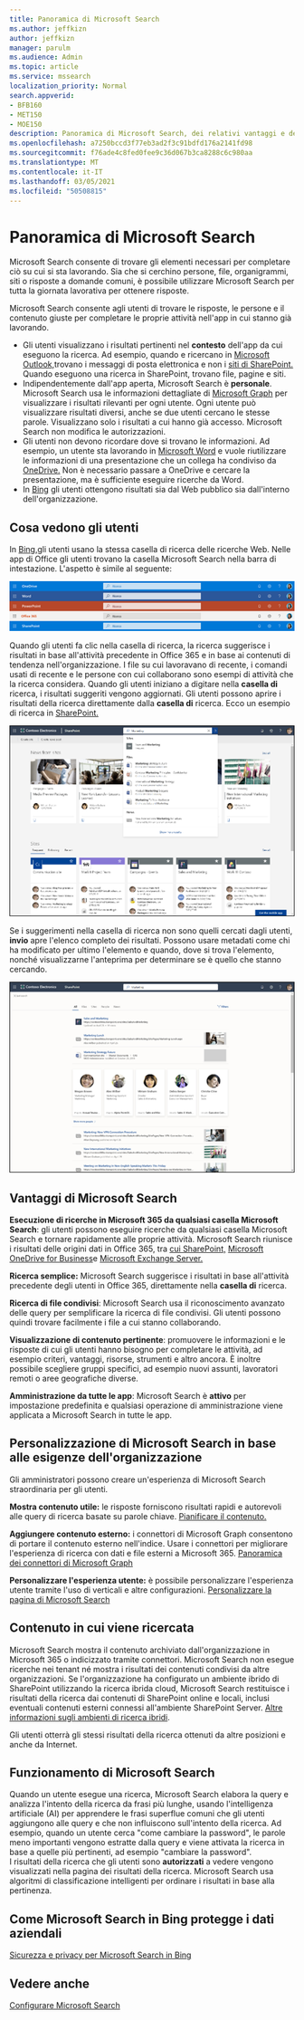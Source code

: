 ```yaml
---
title: Panoramica di Microsoft Search
ms.author: jeffkizn
author: jeffkizn
manager: parulm
ms.audience: Admin
ms.topic: article
ms.service: mssearch
localization_priority: Normal
search.appverid:
- BFB160
- MET150
- MOE150
description: Panoramica di Microsoft Search, dei relativi vantaggi e delle app che supportano Microsoft Search.
ms.openlocfilehash: a7250bccd3f77eb3ad2f3c91bdfd176a2141fd98
ms.sourcegitcommit: f76ade4c8fed0fee9c36d067b3ca8288c6c980aa
ms.translationtype: MT
ms.contentlocale: it-IT
ms.lasthandoff: 03/05/2021
ms.locfileid: "50508815"
---
```

# <a name="overview-of-microsoft-search"></a>Panoramica di Microsoft Search

Microsoft Search consente di trovare gli elementi necessari per completare ciò su cui si sta lavorando. Sia che si cerchino persone, file, organigrammi, siti o risposte a domande comuni, è possibile utilizzare Microsoft Search per tutta la giornata lavorativa per ottenere risposte.

Microsoft Search consente agli utenti di trovare le risposte, le persone e il contenuto giuste per completare le proprie attività nell'app in cui stanno già lavorando.

- Gli utenti visualizzano i risultati pertinenti nel **contesto** dell'app da cui eseguono la ricerca. Ad esempio, quando e ricercano in [Microsoft Outlook,](https://www.microsoft.com/outlook)trovano i messaggi di posta elettronica e non i [siti di SharePoint.](http://sharepoint.com/) Quando eseguono una ricerca in SharePoint, trovano file, pagine e siti.
- Indipendentemente dall'app aperta, Microsoft Search è **personale**. Microsoft Search usa le informazioni dettagliate di [Microsoft Graph](https://developer.microsoft.com/graph/) per visualizzare i risultati rilevanti per ogni utente. Ogni utente può visualizzare risultati diversi, anche se due utenti cercano le stesse parole. Visualizzano solo i risultati a cui hanno già accesso. Microsoft Search non modifica le autorizzazioni.
- Gli utenti non devono ricordare dove si trovano le informazioni. Ad esempio, un utente sta lavorando in [Microsoft Word](https://products.office.com/word) e vuole riutilizzare le informazioni di una presentazione che un collega ha condiviso da [OneDrive.](https://onedrive.live.com/about/) Non è necessario passare a OneDrive e cercare la presentazione, ma è sufficiente eseguire ricerche da Word.
- In [Bing](https://bing.com) gli utenti ottengono risultati sia dal Web pubblico sia dall'interno dell'organizzazione.

## <a name="what-users-see"></a>Cosa vedono gli utenti

In [Bing,](https://bing.com)gli utenti usano la stessa casella di ricerca delle ricerche Web. Nelle app di Office gli utenti trovano la casella Microsoft Search nella barra di intestazione. L'aspetto è simile al seguente:

![Screenshot di finestre dell'app con la casella di Microsoft Search nella barra di intestazione](media/Headings_520.png)

Quando gli utenti  fa clic nella casella di ricerca, la ricerca suggerisce i risultati in base all'attività precedente in Office 365 e in base ai contenuti di tendenza nell'organizzazione. I file su cui lavoravano di recente, i comandi usati di recente e le persone con cui collaborano sono esempi di attività che la ricerca considera. Quando gli utenti iniziano a digitare nella **casella di** ricerca, i risultati suggeriti vengono aggiornati. Gli utenti possono aprire i risultati della ricerca direttamente dalla **casella di** ricerca. Ecco un esempio di ricerca in [SharePoint.](http://sharepoint.com/)

![Screenshot della casella Microsoft Search con una query e i risultati suggeriti](media/SERP_text_520.png)

Se i suggerimenti nella casella di ricerca non sono quelli cercati dagli utenti, **invio** apre l'elenco completo dei risultati. Possono usare metadati come chi ha modificato per ultimo l'elemento e quando, dove si trova l'elemento, nonché visualizzarne l'anteprima per determinare se è quello che stanno cercando.

![Screenshot della pagina dei risultati di Microsoft Search](media/search_box.png)

## <a name="benefits-of-microsoft-search"></a>Vantaggi di Microsoft Search

**Esecuzione di ricerche in Microsoft 365 da qualsiasi casella Microsoft Search**: gli utenti possono eseguire ricerche da qualsiasi casella Microsoft Search e tornare rapidamente alle proprie attività. Microsoft Search riunisce i risultati delle origini dati in Office 365, tra [cui SharePoint,](http://sharepoint.com/) [Microsoft OneDrive for Business](https://onedrive.live.com/about/business/)e [Microsoft Exchange Server.](https://products.office.com/exchange/microsoft-exchange-server)

**Ricerca semplice:** Microsoft Search suggerisce i risultati in base all'attività precedente degli utenti in Office 365, direttamente nella **casella di** ricerca.

**Ricerca di file condivisi**: Microsoft Search usa il riconoscimento avanzato delle query per semplificare la ricerca di file condivisi. Gli utenti possono quindi trovare facilmente i file a cui stanno collaborando.

**Visualizzazione di contenuto pertinente**: promuovere le informazioni e le risposte di cui gli utenti hanno bisogno per completare le attività, ad esempio criteri, vantaggi, risorse, strumenti e altro ancora. È inoltre possibile scegliere gruppi specifici, ad esempio nuovi assunti, lavoratori remoti o aree geografiche diverse.

**Amministrazione da tutte le app**: Microsoft Search è **attivo** per impostazione predefinita e qualsiasi operazione di amministrazione viene applicata a Microsoft Search in tutte le app.

## <a name="tailoring-microsoft-search-to-your-organization"></a>Personalizzazione di Microsoft Search in base alle esigenze dell'organizzazione

Gli amministratori possono creare un'esperienza di Microsoft Search straordinaria per gli utenti.

**Mostra contenuto utile:** le risposte forniscono risultati rapidi e autorevoli alle query di ricerca basate su parole chiave. [Pianificare il contenuto.](plan-your-content.md)

**Aggiungere contenuto esterno:** i connettori di Microsoft Graph consentono di portare il contenuto esterno nell'indice. Usare i connettori per migliorare l'esperienza di ricerca con dati e file esterni a Microsoft 365. [Panoramica dei connettori di Microsoft Graph](connectors-overview.md)

**Personalizzare l'esperienza utente:** è possibile personalizzare l'esperienza utente tramite l'uso di verticali e altre configurazioni. [Personalizzare la pagina di Microsoft Search](customize-search-page.md)

## <a name="what-content-is-searched"></a>Contenuto in cui viene ricercata

Microsoft Search mostra il contenuto archiviato dall'organizzazione in Microsoft 365 o indicizzato tramite connettori. Microsoft Search non esegue ricerche nei tenant né mostra i risultati dei contenuti condivisi da altre organizzazioni. Se l'organizzazione ha configurato un ambiente ibrido di SharePoint utilizzando la ricerca ibrida cloud, Microsoft Search restituisce i risultati della ricerca dai contenuti di SharePoint online e locali, inclusi eventuali contenuti esterni connessi all'ambiente SharePoint Server. [Altre informazioni sugli ambienti di ricerca ibridi](https://docs.microsoft.com/sharepoint/hybrid/learn-about-cloud-hybrid-search-for-sharepoint).

Gli utenti otterrà gli stessi risultati della ricerca ottenuti da altre posizioni e anche da Internet.

## <a name="how-microsoft-search-works"></a>Funzionamento di Microsoft Search

Quando un utente esegue una ricerca, Microsoft Search elabora la query e analizza l'intento della ricerca da frasi più lunghe, usando l'intelligenza artificiale (AI) per apprendere le frasi superflue comuni che gli utenti aggiungono alle query e che non influiscono sull'intento della ricerca. Ad esempio, quando un utente cerca "come cambiare la password", le parole meno importanti vengono estratte dalla query e viene attivata la ricerca in base a quelle più pertinenti, ad esempio "cambiare la password".  
I risultati della ricerca che gli utenti sono **autorizzati** a vedere vengono visualizzati nella pagina dei risultati della ricerca. Microsoft Search usa algoritmi di classificazione intelligenti per ordinare i risultati in base alla pertinenza.

## <a name="how-microsoft-search-in-bing-protects-your-company-data"></a>Come Microsoft Search in Bing protegge i dati aziendali

[Sicurezza e privacy per Microsoft Search in Bing](security-for-search.md)

## <a name="see-also"></a>Vedere anche

[Configurare Microsoft Search](setup-microsoft-search.md)
